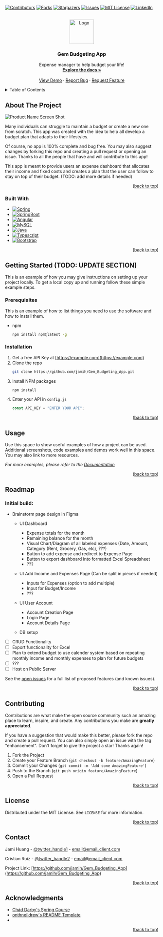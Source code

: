<!-- Improved compatibility of back to top link: See: https://github.com/othneildrew/Best-README-Template/pull/73 -->

<a name="readme-top"></a>

<!--
*** Thanks for checking out the Best-README-Template. If you have a suggestion
*** that would make this better, please fork the repo and create a pull request
*** or simply open an issue with the tag "enhancement".
*** Don't forget to give the project a star!
*** Thanks again! Now go create something AMAZING! :D
-->

<!-- PROJECT SHIELDS -->
<!--
*** I'm using markdown "reference style" links for readability.
*** Reference links are enclosed in brackets [ ] instead of parentheses ( ).
*** See the bottom of this document for the declaration of the reference variables
*** for contributors-url, forks-url, etc. This is an optional, concise syntax you may use.
*** https://www.markdownguide.org/basic-syntax/#reference-style-links
-->

[![Contributors][contributors-shield]][contributors-url]
[![Forks][forks-shield]][forks-url]
[![Stargazers][stars-shield]][stars-url]
[![Issues][issues-shield]][issues-url]
[![MIT License][license-shield]][license-url]
[![LinkedIn][linkedin-shield]][linkedin-url]

<!-- PROJECT LOGO -->
<br />
<div align="center">
  <a href="[https://github.com/jamih/Gem_Budgeting_App](https://github.com/jamih/Gem-Budgeting-App)">
    <img src="images/logo.png" alt="Logo" width="80" height="80">
  </a>

<h3 align="center">Gem Budgeting App</h3>

  <p align="center">
    Expense manager to help budget your life!
    <br />
    <a href="https://github.com/jamih/Gem-Budgeting-App"><strong>Explore the docs »</strong></a>
    <br />
    <br />
    <a href="https://github.com/jamih/Gem-Budgeting-App">View Demo</a>
    ·
    <a href="https://github.com/jamih/Gem-Budgeting-App/issues">Report Bug</a>
    ·
    <a href="https://github.com/jamih/Gem-Budgeting-App/issues">Request Feature</a>
  </p>
</div>

<!-- TABLE OF CONTENTS -->
<details>
  <summary>Table of Contents</summary>
  <ol>
    <li>
      <a href="#about-the-project">About The Project</a>
      <ul>
        <li><a href="#built-with">Built With</a></li>
      </ul>
    </li>
    <li>
      <a href="#getting-started">Getting Started</a>
      <ul>
        <li><a href="#prerequisites">Prerequisites</a></li>
        <li><a href="#installation">Installation</a></li>
      </ul>
    </li>
    <li><a href="#usage">Usage</a></li>
    <li><a href="#roadmap">Roadmap</a></li>
    <li><a href="#contributing">Contributing</a></li>
    <li><a href="#license">License</a></li>
    <li><a href="#contact">Contact</a></li>
    <li><a href="#acknowledgments">Acknowledgments</a></li>
  </ol>
</details>

<!-- ABOUT THE PROJECT -->

## About The Project

[![Product Name Screen Shot][product-screenshot]](https://example.com)

Many individuals can struggle to maintain a budget or create a new one from scratch. This app was created with the idea to help all develop a budget plan that adapts to their lifestyles.

Of course, no app is 100% complete and bug free. You may also suggest changes by forking this repo and creating a pull request or opening an issue. Thanks to all the people that have and will contribute to this app!

This app is meant to provide users an expense dashboard that allocates their income and fixed costs and creates a plan that the user can follow to stay on top of their budget. (TODO: add more details if needed)

<p align="right">(<a href="#readme-top">back to top</a>)</p>

### Built With

- [![Spring][Spring]][Spring-url]
- [![SpringBoot][SpringBoot]][SpringBoot-url]
- [![Angular][Angular.io]][Angular-url]
- [![MySQL][MySQL]][MySQL-url]
- [![Java][Java]][Java-url]
- [![Typescript][Typescript]][Typescript-url]
- [![Bootstrap][Bootstrap.com]][Bootstrap-url]

<p align="right">(<a href="#readme-top">back to top</a>)</p>

<!-- GETTING STARTED -->

## Getting Started (TODO: UPDATE SECTION)

This is an example of how you may give instructions on setting up your project locally.
To get a local copy up and running follow these simple example steps.

### Prerequisites

This is an example of how to list things you need to use the software and how to install them.

- npm
  ```sh
  npm install npm@latest -g
  ```

### Installation

1. Get a free API Key at [https://example.com](https://example.com)
2. Clone the repo
   ```sh
   git clone https://github.com/jamih/Gem_Budgeting_App.git
   ```
3. Install NPM packages
   ```sh
   npm install
   ```
4. Enter your API in `config.js`
   ```js
   const API_KEY = "ENTER YOUR API";
   ```

<p align="right">(<a href="#readme-top">back to top</a>)</p>

<!-- USAGE EXAMPLES -->

## Usage

Use this space to show useful examples of how a project can be used. Additional screenshots, code examples and demos work well in this space. You may also link to more resources.

_For more examples, please refer to the [Documentation](https://example.com)_

<p align="right">(<a href="#readme-top">back to top</a>)</p>

<!-- ROADMAP -->

## Roadmap

### Initial build:

- Brainstorm page design in Figma

  - UI Dashboard
    - Expense totals for the month
    - Remaining balance for the month
    - Visual Chart/Diagram of all labeled expenses (Date, Amount, Category (Rent, Grocery, Gas, etc), ???)
    - Button to add expense and redirect to Expense Page
    - Button to export dashboard into formatted Excel Spreadsheet
    - ???
  - UI Add Income and Expenses Page (Can be split in pieces if needed)
    - Inputs for Expenses (option to add multiple)
    - Input for Budget/Income
    - ???
  - UI User Account

    - Account Creation Page
    - Login Page
    - Account Details Page

  - DB setup

- [ ] CRUD Functionality
- [ ] Export functionality for Excel
- [ ] Plan to extend budget to use calender system based on repeating monthly income and monthly expenses to plan for future budgets
- [ ] ???
- [ ] Host on Public Server

See the [open issues](https://github.com/jamih/Gem_Budgeting_App/issues) for a full list of proposed features (and known issues).

<p align="right">(<a href="#readme-top">back to top</a>)</p>

<!-- CONTRIBUTING -->

## Contributing

Contributions are what make the open source community such an amazing place to learn, inspire, and create. Any contributions you make are **greatly appreciated**.

If you have a suggestion that would make this better, please fork the repo and create a pull request. You can also simply open an issue with the tag "enhancement".
Don't forget to give the project a star! Thanks again!

1. Fork the Project
2. Create your Feature Branch (`git checkout -b feature/AmazingFeature`)
3. Commit your Changes (`git commit -m 'Add some AmazingFeature'`)
4. Push to the Branch (`git push origin feature/AmazingFeature`)
5. Open a Pull Request

<p align="right">(<a href="#readme-top">back to top</a>)</p>

<!-- LICENSE -->

## License

Distributed under the MIT License. See `LICENSE` for more information.

<p align="right">(<a href="#readme-top">back to top</a>)</p>

<!-- CONTACT -->

## Contact

Jami Huang - [@twitter_handle1](https://twitter.com/twitter_handle) - email@email_client.com

Cristian Ruiz - [@twitter_handle2](https://twitter.com/twitter_handle) - email@email_client.com

Project Link: [https://github.com/jamih/Gem_Budgeting_App](https://github.com/jamih/Gem_Budgeting_App)

<p align="right">(<a href="#readme-top">back to top</a>)</p>

<!-- ACKNOWLEDGMENTS -->

## Acknowledgments

- [Chád Darby's Spring Course](https://luv2code.com/)
- [onthneildrew's README Template](https://github.com/othneildrew/Best-README-Template)
- []()

<p align="right">(<a href="#readme-top">back to top</a>)</p>

<!-- MARKDOWN LINKS & IMAGES -->
<!-- https://www.markdownguide.org/basic-syntax/#reference-style-links -->

[contributors-shield]: https://img.shields.io/github/contributors/jamih/Gem-Budgeting-App.svg?style=for-the-badge
[contributors-url]: https://github.com/jamih/Gem-Budgeting-App/graphs/contributors
[forks-shield]: https://img.shields.io/github/forks/jamih/Gem-Budgeting-App.svg?style=for-the-badge
[forks-url]: https://github.com/jamih/Gem-Budgeting-App/network/members
[stars-shield]: https://img.shields.io/github/stars/jamih/Gem-Budgeting-App.svg?style=for-the-badge
[stars-url]: https://github.com/jamih/Gem-Budgeting-App/stargazers
[issues-shield]: https://img.shields.io/github/issues/jamih/Gem-Budgeting-App.svg?style=for-the-badge
[issues-url]: https://github.com/jamih/Gem-Budgeting-App/issues
[license-shield]: https://img.shields.io/github/license/jamih/Gem-Budgeting-App.svg?style=for-the-badge
[license-url]: https://github.com/jamih/Gem-Budgeting-App/blob/master/LICENSE
[linkedin-shield]: https://img.shields.io/badge/-LinkedIn-black.svg?style=for-the-badge&logo=linkedin&colorB=555
[linkedin-url]: https://linkedin.com/in/linkedin_username
[product-screenshot]: images/screenshot.png
[Spring]: https://img.shields.io/badge/spring-6db33f?style=for-the-badge&logo=spring&logoColor=white
[Spring-url]: https://spring.io/
[SpringBoot]: https://img.shields.io/badge/spring_boot-FFFFFF?style=for-the-badge&logo=springboot&logoColor=6db33f
[SpringBoot-url]: https://spring.io/projects/spring-boot
[React.js]: https://img.shields.io/badge/React-20232A?style=for-the-badge&logo=react&logoColor=61DAFB
[React-url]: https://reactjs.org/
[MySQL]: https://img.shields.io/badge/mysql-2b5d80?style=for-the-badge&logo=mysql&logoColor=white
[MySQL-url]: https://www.mysql.com/
[Java]: https://img.shields.io/badge/java-f89820?style=for-the-badge&logo=openjdk&logoColor=white
[Java-url]: https://www.java.com/en/
[Typescript]: https://img.shields.io/badge/Typescript-20232A?style=for-the-badge&logo=typescript

[Typescript-url]: [https://reactjs.org/](https://www.typescriptlang.org/)
[Angular.io]: https://img.shields.io/badge/Angular-DD0031?style=for-the-badge&logo=angular&logoColor=white
[Angular-url]: https://angular.io/
[Bootstrap.com]: https://img.shields.io/badge/Bootstrap-563D7C?style=for-the-badge&logo=bootstrap&logoColor=white
[Bootstrap-url]: https://getbootstrap.com
